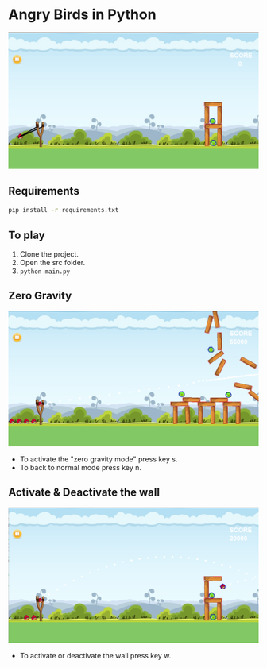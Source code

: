 Angry Birds in Python
=====================

![Alt text](resources/images/angry-birds-image.png?raw=true "angry-birds")

Requirements
------------
```bash
pip install -r requirements.txt
```

To play
-------
1. Clone the project.
2. Open the src folder.
3. `python main.py`

Zero Gravity
------------
![Alt text](resources/images/gravity-zero.png?raw=true "angry-birds")
* To activate the "zero gravity mode" press key s.
* To back to normal mode press key n.

Activate &  Deactivate the wall
-------------------------------
![Alt text](resources/images/walls.png?raw=true "angry-birds")
* To activate or deactivate the wall press key w.

